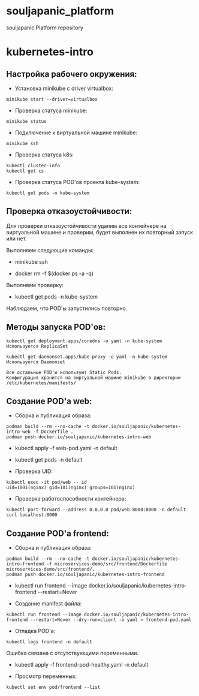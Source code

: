 # souljapanic_platform

souljapanic Platform repository

# kubernetes-intro

## Настройка рабочего окружения:

* Установка minikube с driver virtualbox:

```
minikube start --driver=virtualbox
```

* Проверка статуса minikube:

```
minikube status
```

* Подключение к виртуальной машине minikube:

```
minikube ssh
```

* Проверка статуса k8s:

```
kubectl cluster-info
kubectl get cs
```

* Проверка статуса POD'ов проекта kube-system:

```
kubectl get pods -n kube-system
```

## Проверка отказоустойчивости:

Для проверки отказоустойчивости удалим все контейнере на виртуальной машине и проверим, будет выполнен их повторный запуск или нет.

Выполняем следующие команды:

* minikube ssh

* docker rm -f $(docker ps -a -q)

Выполняем проверку:

* kubectl get pods -n kube-system

Наблюдаем, что POD'ы запустились повторно.

## Методы запуска POD'ов:

```
kubectl get deployment.apps/coredns -o yaml -n kube-system
Используется ReplicaSet
```

```
kubectl get daemonset.apps/kube-proxy -o yaml -n kube-system
Используется Daemonset
```

```
Все остальные POD'ы используют Static Pods.
Конфигурация хранится на виртуальной машине minikube в директории /etc/kubernetes/manifests/
```

## Создание POD'а web:

* Сборка и публикация образа:

```
podman build --rm --no-cache -t docker.io/souljapanic/kubernetes-intro-web -f Dockerfile .
podman push docker.io/souljapanic/kubernetes-intro-web
```

* kubectl apply -f web-pod.yaml -n default

* kubectl get pods -n default

* Проверка UID:

```
kubectl exec -it pod/web -- id
uid=1001(nginx) gid=101(nginx) groups=101(nginx)
```

* Проверка работоспособности контейнера:

```
kubectl port-forward --address 0.0.0.0 pod/web 8000:8000 -n default
curl localhost:8000
```

## Создание POD'а frontend:

* Сборка и публикация образа:

```
podman build --rm --no-cache -t docker.io/souljapanic/kubernetes-intro-frontend -f microservices-demo/src/frontend/Dockerfile microservices-demo/src/frontend/.
podman push docker.io/souljapanic/kubernetes-intro-frontend
```

* kubectl run frontend --image docker.io/souljapanic/kubernetes-intro-frontend --restart=Never

* Создание manifest файла:

```
kubectl run frontend --image docker.io/souljapanic/kubernetes-intro-frontend --restart=Never --dry-run=client -o yaml > frontend-pod.yaml
```

* Отладка POD'а:

```
kubectl logs frontend -n default
```

Ошибка связана с отсутствующими переменными.

* kubectl apply -f frontend-pod-healthy.yaml -n default

* Просмотр переменных:

```
kubectl set env pod/frontend --list
```
